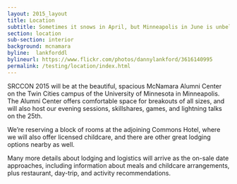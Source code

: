 ```yaml
---
layout: 2015_layout
title: Location
subtitle: Sometimes it snows in April, but Minneapolis in June is unbelievably lovely, as is our light-filled venue.
section: location
sub-section: interior
background: mcnamara
byline:  lankforddl
bylineurl: https://www.flickr.com/photos/dannylankford/3616140995
permalink: /testing/location/index.html
---
```

SRCCON 2015 will be at the beautiful, spacious McNamara Alumni Center on the Twin Cities campus of the University of Minnesota in Minneapolis. The Alumni Center offers comfortable space for breakouts of all sizes, and will also host our evening sessions, skillshares, games, and lightning talks on the 25th.

We’re reserving a block of rooms at the adjoining Commons Hotel, where we will also offer licensed childcare, and there are other great lodging options nearby as well.

Many more details about lodging and logistics will arrive as the on-sale date approaches, including information about meals and childcare arrangements, plus restaurant, day-trip, and activity recommendations.
